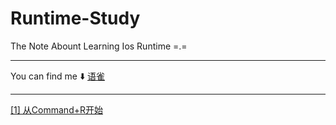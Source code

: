 # Runtime-Study
The Note Abount Learning Ios Runtime =.=

---

You can find me ⬇️
[语雀](https://www.yuque.com/dashboard/books)

---

[[1] 从Command+R开始](https://github.com/NealWills/Runtime-Study/blob/master/%5B1%5D%20%E4%BB%8ECommand%2BR%E5%BC%80%E5%A7%8B.md)
